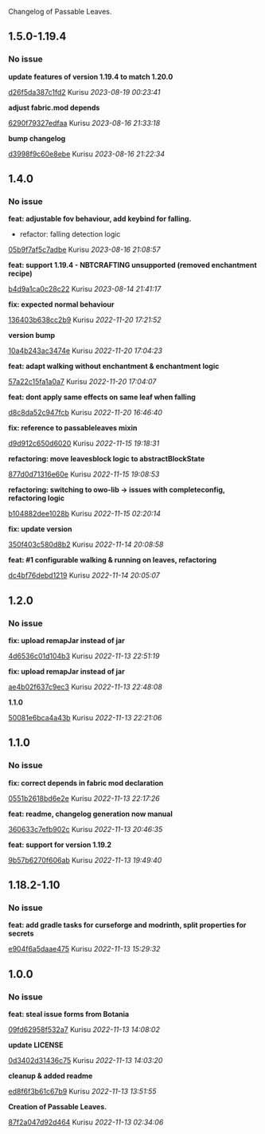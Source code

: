 Changelog of Passable Leaves.

## 1.5.0-1.19.4
### No issue

**update features of version 1.19.4 to match 1.20.0**


[d26f5da387c1fd2](https://github.com/Kurisu-Null/PassableLeaves/commit/d26f5da387c1fd2) Kurisu *2023-08-19 00:23:41*

**adjust fabric.mod depends**


[6290f79327edfaa](https://github.com/Kurisu-Null/PassableLeaves/commit/6290f79327edfaa) Kurisu *2023-08-16 21:33:18*

**bump changelog**


[d3998f9c60e8ebe](https://github.com/Kurisu-Null/PassableLeaves/commit/d3998f9c60e8ebe) Kurisu *2023-08-16 21:22:34*


## 1.4.0
### No issue

**feat: adjustable fov behaviour, add keybind for falling.**

 * refactor: falling detection logic

[05b9f7af5c7adbe](https://github.com/Kurisu-Null/PassableLeaves/commit/05b9f7af5c7adbe) Kurisu *2023-08-16 21:08:57*

**feat: support 1.19.4 - NBTCRAFTING unsupported (removed enchantment recipe)**


[b4d9a1ca0c28c22](https://github.com/Kurisu-Null/PassableLeaves/commit/b4d9a1ca0c28c22) Kurisu *2023-08-14 21:41:17*

**fix: expected normal behaviour**


[136403b638cc2b9](https://github.com/Kurisu-Null/PassableLeaves/commit/136403b638cc2b9) Kurisu *2022-11-20 17:21:52*

**version bump**


[10a4b243ac3474e](https://github.com/Kurisu-Null/PassableLeaves/commit/10a4b243ac3474e) Kurisu *2022-11-20 17:04:23*

**feat: adapt walking without enchantment & enchantment logic**


[57a22c15fa1a0a7](https://github.com/Kurisu-Null/PassableLeaves/commit/57a22c15fa1a0a7) Kurisu *2022-11-20 17:04:07*

**feat: dont apply same effects on same leaf when falling**


[d8c8da52c947fcb](https://github.com/Kurisu-Null/PassableLeaves/commit/d8c8da52c947fcb) Kurisu *2022-11-20 16:46:40*

**fix: reference to passableleaves mixin**


[d9d912c650d6020](https://github.com/Kurisu-Null/PassableLeaves/commit/d9d912c650d6020) Kurisu *2022-11-15 19:18:31*

**refactoring: move leavesblock logic to abstractBlockState**


[877d0d71316e60e](https://github.com/Kurisu-Null/PassableLeaves/commit/877d0d71316e60e) Kurisu *2022-11-15 19:08:53*

**refactoring: switching to owo-lib -> issues with completeconfig, refactoring logic**


[b104882dee1028b](https://github.com/Kurisu-Null/PassableLeaves/commit/b104882dee1028b) Kurisu *2022-11-15 02:20:14*

**fix: update version**


[350f403c580d8b2](https://github.com/Kurisu-Null/PassableLeaves/commit/350f403c580d8b2) Kurisu *2022-11-14 20:08:58*

**feat: #1 configurable walking & running on leaves, refactoring**


[dc4bf76debd1219](https://github.com/Kurisu-Null/PassableLeaves/commit/dc4bf76debd1219) Kurisu *2022-11-14 20:05:07*


## 1.2.0
### No issue

**fix: upload remapJar instead of jar**


[4d6536c01d104b3](https://github.com/Kurisu-Null/PassableLeaves/commit/4d6536c01d104b3) Kurisu *2022-11-13 22:51:19*

**fix: upload remapJar instead of jar**


[ae4b02f637c9ec3](https://github.com/Kurisu-Null/PassableLeaves/commit/ae4b02f637c9ec3) Kurisu *2022-11-13 22:48:08*

**1.1.0**


[50081e6bca4a43b](https://github.com/Kurisu-Null/PassableLeaves/commit/50081e6bca4a43b) Kurisu *2022-11-13 22:21:06*


## 1.1.0
### No issue

**fix: correct depends in fabric mod declaration**


[0551b2618bd6e2e](https://github.com/Kurisu-Null/PassableLeaves/commit/0551b2618bd6e2e) Kurisu *2022-11-13 22:17:26*

**feat: readme, changelog generation now manual**


[360633c7efb902c](https://github.com/Kurisu-Null/PassableLeaves/commit/360633c7efb902c) Kurisu *2022-11-13 20:46:35*

**feat: support for version 1.19.2**


[9b57b6270f606ab](https://github.com/Kurisu-Null/PassableLeaves/commit/9b57b6270f606ab) Kurisu *2022-11-13 19:49:40*


## 1.18.2-1.10
### No issue

**feat: add gradle tasks for curseforge and modrinth, split properties for secrets**


[e904f6a5daae475](https://github.com/Kurisu-Null/PassableLeaves/commit/e904f6a5daae475) Kurisu *2022-11-13 15:29:32*


## 1.0.0
### No issue

**feat: steal issue forms from Botania**


[09fd62958f532a7](https://github.com/Kurisu-Null/PassableLeaves/commit/09fd62958f532a7) Kurisu *2022-11-13 14:08:02*

**update LICENSE**


[0d3402d31436c75](https://github.com/Kurisu-Null/PassableLeaves/commit/0d3402d31436c75) Kurisu *2022-11-13 14:03:20*

**cleanup & added readme**


[ed8f6f3b61c67b9](https://github.com/Kurisu-Null/PassableLeaves/commit/ed8f6f3b61c67b9) Kurisu *2022-11-13 13:51:55*

**Creation of Passable Leaves.**


[87f2a047d92d464](https://github.com/Kurisu-Null/PassableLeaves/commit/87f2a047d92d464) Kurisu *2022-11-13 02:34:06*


